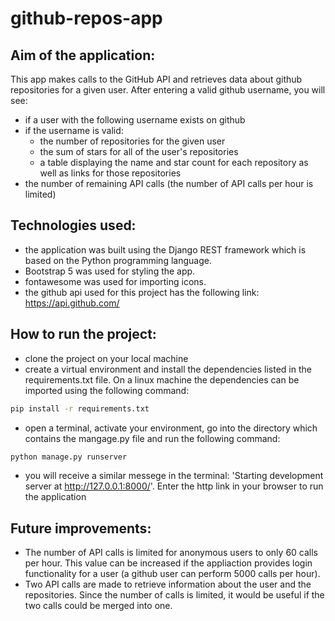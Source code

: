 # github-repos-app

## Aim of the application:
This app makes calls to the GitHub API and retrieves data about github repositories for a given user.
After entering a valid github username, you will see:
- if a user with the following username exists on github
- if the username is valid:
  - the number of repositories for the given user
  - the sum of stars for all of the user's repositories
  - a table displaying the name and star count for each repository as well as links for those repositories
- the number of remaining API calls (the number of API calls per hour is limited)

## Technologies used:
- the application was built using the Django REST framework which is based on the Python programming language. 
- Bootstrap 5 was used for styling the app. 
- fontawesome was used for importing icons. 
- the github api used for this project has the following link: https://api.github.com/

## How to run the project:
- clone the project on your local machine
- create a virtual environment and install the dependencies listed in the requirements.txt file. On a linux machine the dependencies can be imported using the following command: 
```bash
pip install -r requirements.txt 
```
- open a terminal, activate your environment, go into the directory which contains the mangage.py file and run the following command: 
```bash
python manage.py runserver
```
- you will receive a similar messege in the terminal: 'Starting development server at http://127.0.0.1:8000/'. Enter the http link in your browser to run the application

## Future improvements:
- The number of API calls is limited for anonymous users to only 60 calls per hour. This value can be increased if the appliaction provides login functionality for a user (a github user can perform 5000 calls per hour). 
- Two API calls are made to retrieve information about the user and the repositories. Since the number of calls is limited, it would be useful if the two calls could be merged into one.

